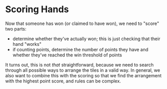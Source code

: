 # Scoring Hands

Now that someone has won (or claimed to have won),
we need to "score" two parts:

- determine whether they've actually won; this is just checking that their hand "works"
- if counting points, determine the number of points they have and whether they've reached the win threshold of points

It turns out, this is not *that* straightforward, 
because we need to search through all possible ways to arrange the tiles in a valid way.
In general, we also want to combine this with the scoring
so that we find the arrangement with the highest point score,
and rules can be complex.

